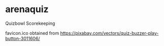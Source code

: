 # arenaquiz
Quizbowl Scorekeeping

favicon.ico obtained from https://pixabay.com/vectors/quiz-buzzer-play-button-3011606/
